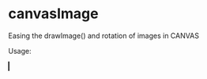 canvasImage
===========

Easing the drawImage() and rotation of images in CANVAS

Usage:

<!doctype html>
<html>
<head>
    <meta charset="UTF-8">
    <title>imageLoader Demo</title>
	<script src="imageLoader.js"></script>
    	
</head>
<body>
	<canvas id="display" width="300" height="300" style="border:1px solid black;"></canvas>
    <script>
        var canvas = document.getElementById("display"),
            frame = canvas.getContext("2d");          
        var shipInfo = {center:[45, 45], size:[90, 90],radius: 35,angle:45},
            shipImage = new Image(),
            pos=[canvas.width/2,canvas.height/2];
        shipImage.src = "double_ship.png";
		function draw(){

            frame.draw_image(shipImage,shipInfo.center,shipInfo.size,pos,shipInfo.size);
        }

		window.onload = function(){
            draw();
        };
	</script>
</body>
</html>

